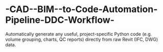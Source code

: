 # -CAD--BIM--to-Code-Automation-Pipeline-DDC-Workflow-
Automatically generate any useful, project-specific Python code (e.g. volume grouping, charts, QC reports) directly from raw Revit (IFC, DWG) data.
